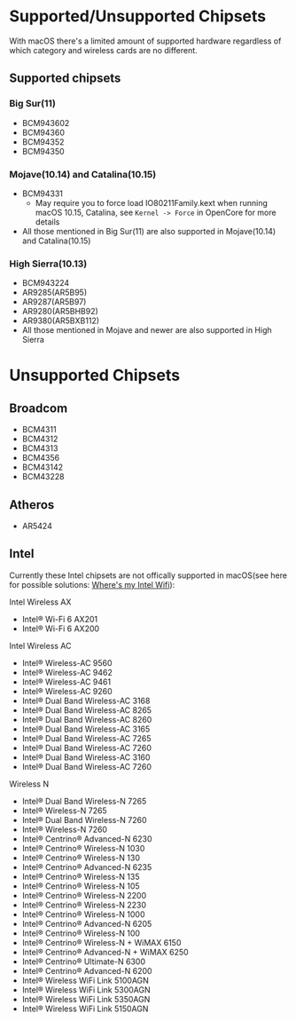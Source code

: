 # Supported/Unsupported Chipsets

With macOS there's a limited amount of supported hardware regardless of which category and wireless cards are no different.

## Supported chipsets

### Big Sur(11)

* BCM943602
* BCM94360
* BCM94352
* BCM94350

### Mojave(10.14) and Catalina(10.15)

* BCM94331
  * May require you to force load IO80211Family.kext when running macOS 10.15, Catalina, see `Kernel -> Force` in OpenCore for more details 
* All those mentioned in Big Sur(11) are also supported in Mojave(10.14) and Catalina(10.15)

### High Sierra(10.13)

* BCM943224
* AR9285(AR5B95)
* AR9287(AR5B97)
* AR9280(AR5BHB92)
* AR9380(AR5BXB112)
* All those mentioned in Mojave and newer are also supported in High Sierra

# Unsupported Chipsets

## Broadcom

* BCM4311
* BCM4312
* BCM4313
* BCM4356
* BCM43142
* BCM43228

## Atheros

* AR5424

## Intel

Currently these Intel chipsets are not offically supported in macOS(see here for possible solutions: [Where's my Intel Wifi](../misc/intel.md)):

Intel Wireless AX

* Intel® Wi-Fi 6 AX201
* Intel® Wi-Fi 6 AX200

Intel Wireless AC

* Intel® Wireless-AC 9560
* Intel® Wireless-AC 9462
* Intel® Wireless-AC 9461
* Intel® Wireless-AC 9260
* Intel® Dual Band Wireless-AC 3168
* Intel® Dual Band Wireless-AC 8265
* Intel® Dual Band Wireless-AC 8260
* Intel® Dual Band Wireless-AC 3165
* Intel® Dual Band Wireless-AC 7265
* Intel® Dual Band Wireless-AC 7260
* Intel® Dual Band Wireless-AC 3160
* Intel® Dual Band Wireless-AC 7260

Wireless N

* Intel® Dual Band Wireless-N 7265
* Intel® Wireless-N 7265
* Intel® Dual Band Wireless-N 7260
* Intel® Wireless-N 7260
* Intel® Centrino® Advanced-N 6230
* Intel® Centrino® Wireless-N 1030
* Intel® Centrino® Wireless-N 130
* Intel® Centrino® Advanced-N 6235
* Intel® Centrino® Wireless-N 135
* Intel® Centrino® Wireless-N 105
* Intel® Centrino® Wireless-N 2200
* Intel® Centrino® Wireless-N 2230
* Intel® Centrino® Wireless-N 1000
* Intel® Centrino® Advanced-N 6205
* Intel® Centrino® Wireless-N 100
* Intel® Centrino® Wireless-N + WiMAX 6150
* Intel® Centrino® Advanced-N + WiMAX 6250
* Intel® Centrino® Ultimate-N 6300
* Intel® Centrino® Advanced-N 6200
* Intel® Wireless WiFi Link 5100AGN
* Intel® Wireless WiFi Link 5300AGN
* Intel® Wireless WiFi Link 5350AGN
* Intel® Wireless WiFi Link 5150AGN

